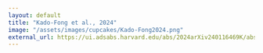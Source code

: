 ```yaml
---
layout: default
title: "Kado-Fong et al., 2024"
image: "/assets/images/cupcakes/Kado-Fong2024.png"
external_url: https://ui.adsabs.harvard.edu/abs/2024arXiv240116469K/abstract
---
```

